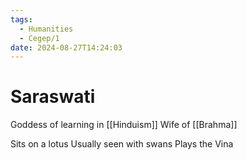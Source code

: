 ```yaml
---
tags:
  - Humanities
  - Cegep/1
date: 2024-08-27T14:24:03
---
```


# Saraswati

Goddess of learning in [[Hinduism]]
Wife of [[Brahma]]

Sits on a lotus
Usually seen with swans
Plays the Vina
